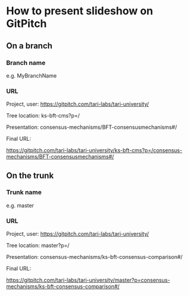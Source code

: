 # How to present slideshow on GitPitch

## On a branch
### Branch name 
e.g. MyBranchName

### URL
Project, user:   https://gitpitch.com/tari-labs/tari-university/

Tree location:   ks-bft-cms?p=/

Presentation:    consensus-mechanisms/BFT-consensusmechanisms#/

Final URL:

https://gitpitch.com/tari-labs/tari-university/ks-bft-cms?p=/consensus-mechanisms/BFT-consensusmechanisms#/

## On the trunk
### Trunk name
e.g. master
### URL
Project, user:   https://gitpitch.com/tari-labs/tari-university/

Tree location:   master?p=/

Presentation:    consensus-mechanisms/ks-bft-consensus-comparison#/

Final URL:

https://gitpitch.com/tari-labs/tari-university/master?p=consensus-mechanisms/ks-bft-consensus-comparison#/
